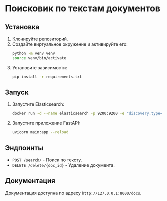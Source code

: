 # Поисковик по текстам документов

## Установка

1. Клонируйте репозиторий.
2. Создайте виртуальное окружение и активируйте его:
    ```bash
    python -m venv venv
    source venv/bin/activate
    ```
3. Установите зависимости:
    ```bash
    pip install -r requirements.txt
    ```

## Запуск

1. Запустите Elasticsearch:
    ```bash
    docker run -d --name elasticsearch -p 9200:9200 -e "discovery.type=single-node" elasticsearch:8.4.0
    ```
2. Запустите приложение FastAPI:
    ```bash
    uvicorn main:app --reload
    ```

## Эндпоинты

- `POST /search/` - Поиск по тексту.
- `DELETE /delete/{doc_id}` - Удаление документа.

## Документация

Документация доступна по адресу `http://127.0.0.1:8000/docs`.
